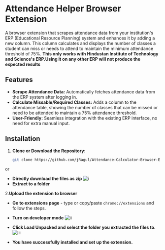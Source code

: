 # Attendance Helper Browser Extension

A browser extension that scrapes attendance data from your institution's ERP (Educational Resource Planning) system and enhances it by adding a new column. This column calculates and displays the number of classes a student can miss or needs to attend to maintain the minimum attendance threshold of 75%.
**This only works with Hindustan Institute of Technology and Science's ERP.Using it on any other ERP will not produce the expected results**

## Features

- **Scrape Attendance Data:** Automatically fetches attendance data from the ERP system after logging in.
- **Calculate Missable/Required Classes:** Adds a column to the attendance table, showing the number of classes that can be missed or need to be attended to maintain a 75% attendance threshold.
- **User-Friendly:** Seamless integration with the existing ERP interface, no need for extra manual input.

## Installation

1. **Clone or Download the Repository:**
   ```bash
   git clone https://github.com/jRagul/Attendance-Calculator-Browser-Extension.git

  or 

  - **Directly download the files as zip**
  ![i](readmepics/downloads.png)
  - **Extract to a folder**

2.**Upload the extension to browser**
- **Go to extensions page** - type or copy/paste `chrome://extensions` and follow the steps.
- **Turn on developer mode**
![ii](readmepics/dev.png)
  
- **Click Load Unpacked and select the folder you extracted the files to.**
![iii](readmepics/loadExtension.png)
  
- **You have successfully installed and set up the extension.**
